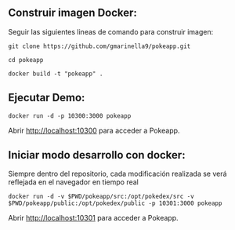 ## Construir imagen Docker:

Seguir las siguientes lineas de comando para construir imagen:

`git clone https://github.com/gmarinella9/pokeapp.git`

`cd pokeapp`

`docker build -t "pokeapp" .`


## Ejecutar Demo:

`docker run -d -p 10300:3000 pokeapp`

Abrir [http://localhost:10300](http://localhost:10300) para acceder a Pokeapp.


## Iniciar modo desarrollo con docker:

Siempre dentro del repositorio, cada modificación realizada se verá reflejada en el navegador en tiempo real

`docker run -d -v $PWD/pokeapp/src:/opt/pokedex/src -v $PWD/pokeapp/public:/opt/pokedex/public -p 10301:3000 pokeapp`

Abrir [http://localhost:10301](http://localhost:10301) para acceder a Pokeapp.
